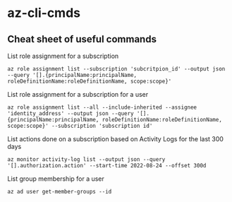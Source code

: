 # az-cli-cmds
## Cheat sheet of useful commands

List role assignment for a subscription

`az role assignment list --subscription 'subcritpion_id' --output json --query '[].{principalName:principalName, roleDefinitionName:roleDefinitionName, scope:scope}'`

List role assignment for a subscription for a user

`az role assignment list --all --include-inherited --assignee 'identity_address' --output json --query '[].{principalName:principalName, roleDefinitionName:roleDefinitionName, scope:scope}' --subscription 'subscription id' `

List actions done on a subscription based on Activity Logs for the last 300 days

`az monitor activity-log list --output json --query '[].authorization.action' --start-time 2022-08-24 --offset 300d`

List group membership for a user

`az ad user get-member-groups --id`
